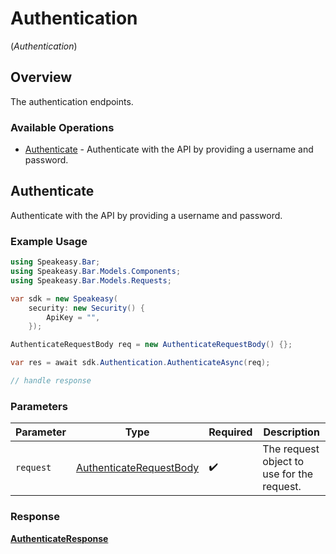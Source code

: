 # Authentication
(*Authentication*)

## Overview

The authentication endpoints.

### Available Operations

* [Authenticate](#authenticate) - Authenticate with the API by providing a username and password.

## Authenticate

Authenticate with the API by providing a username and password.

### Example Usage

```csharp
using Speakeasy.Bar;
using Speakeasy.Bar.Models.Components;
using Speakeasy.Bar.Models.Requests;

var sdk = new Speakeasy(
    security: new Security() {
        ApiKey = "",
    });

AuthenticateRequestBody req = new AuthenticateRequestBody() {};

var res = await sdk.Authentication.AuthenticateAsync(req);

// handle response
```

### Parameters

| Parameter                                                                   | Type                                                                        | Required                                                                    | Description                                                                 |
| --------------------------------------------------------------------------- | --------------------------------------------------------------------------- | --------------------------------------------------------------------------- | --------------------------------------------------------------------------- |
| `request`                                                                   | [AuthenticateRequestBody](../../Models/Requests/AuthenticateRequestBody.md) | :heavy_check_mark:                                                          | The request object to use for the request.                                  |


### Response

**[AuthenticateResponse](../../Models/Requests/AuthenticateResponse.md)**

